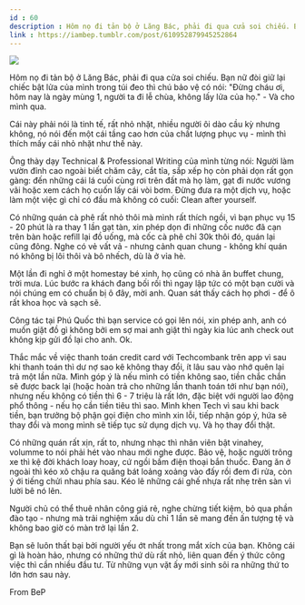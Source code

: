 ```yaml
---
id : 60
description : Hôm nọ đi tản bộ ở Lăng Bác, phải đi qua cửa soi chiếu. Bạn nữ đòi giữ lại chiếc bật lửa của mình trong túi đeo thì chú bảo vệ có nói "Đừng cháu ơi, hôm nay là ngày mùng 1, người ta đi lễ chùa, không lấy lửa của họ." - Và cho mình qua.
link : https://iambep.tumblr.com/post/610952879945252864
---
```


![](https://64.media.tumblr.com/d3ad6947245c88ba63a8002ad7ad965f/b323319e2533f257-8b/s1280x1920/6abe8419b40955a88dd70ff0af476a146d5e99b5.jpg)

Hôm nọ đi tản bộ ở Lăng Bác, phải đi qua cửa soi chiếu. Bạn nữ đòi giữ lại
chiếc bật lửa của mình trong túi đeo thì chú bảo vệ có nói: "Đừng cháu ơi,
hôm nay là ngày mùng 1, người ta đi lễ chùa, không lấy lửa của họ." - Và
cho mình qua.

Cái này phải nói là tinh tế, rất nhỏ nhặt, nhiều người ôi dào cầu kỳ nhưng
không, nó nói đến một cái tầng cao hơn của chất lượng phục vụ - mình thì
thích mấy cái nhỏ nhặt như thế này.

Ông thày dạy Technical & Professional Writing của mình từng nói: Người làm
vườn đỉnh cao ngoài biết chăm cây, cắt tỉa, sắp xếp họ còn phải dọn rất
gọn gàng: đến những cái lá cuối cùng rơi trên đất mà họ làm, gạt đi nước
vương vãi hoặc xem cách họ cuốn lấy cái vòi bơm. Đừng đưa ra một dịch vụ,
hoặc làm một việc gì chỉ có đầu mà không có cuối: Clean after yourself.

Có những quán cà phê rất nhỏ thôi mà mình rất thích ngồi, vì bạn phục vụ
15 - 20 phút là ra thay 1 lần gạt tàn, xin phép dọn đi những cốc nước đã
cạn trên bàn hoặc refill lại đồ uống, mà cốc cà phê chỉ 30k thôi đó, quán
lại cũng đông. Nghe có vẻ vất vả - nhưng cảnh quan chung - không khí quán
nó không bị lôi thôi và bô nhếch, dù là ở vỉa hè.

Một lần đi nghỉ ở một homestay bé xinh, họ cũng có nhà ăn buffet chung,
trời mưa. Lúc bước ra khách đang bối rối thì ngay lập tức có một bạn cười
và nói chúng em có chuẩn bị ô đây, mời anh. Quan sát thấy cách họ phơi -
để ô rất khoa học và sạch sẽ.

Công tác tại Phú Quốc thì bạn service có gọi lên nói, xin phép anh, anh
có muốn giặt đồ gì không bởi em sợ mai anh giặt thì ngày kia lúc anh check
out không kịp gửi đồ lại cho anh. Ok.

Thắc mắc về việc thanh toán credit card với Techcombank trên app vì sau
khi thanh toán thì dư nợ sao kê không thay đổi, ít lâu sau vào nhớ quên
lại trả một lần nữa. Mình góp ý là nếu mình có tiền không sao, tiền chắc
chắn sẽ được back lại (hoặc hoàn trả cho những lần thanh toán tới như bạn
nói), nhưng nếu không có tiền thì 6 - 7 triệu là rất lớn, đặc biệt với người
lao động phổ thông - nếu họ cần tiền tiêu thì sao. Mình khen Tech vì sau
khi back tiền, bạn trưởng bộ phận gọi điện cho mình xin lỗi, tiếp nhận góp
ý, hứa sẽ thay đổi và mong mình sẽ tiếp tục sử dụng dịch vụ. Và họ thay
đổi thật.

Có những quán rất xịn, rất to, nhưng nhạc thì nhân viên bật vinahey, volumme
to nói phải hét vào nhau mới nghe được. Bảo vệ, hoặc người trông xe thì
kệ đời khách loay hoay, cứ ngồi bấm điện thoại bắn thuốc. Đang ăn ở ngoài
thì kéo xô chậu ra quăng bát loảng xoảng vào đấy rồi đem đi rửa, còn ý ới
tiếng chửi nhau phía sau. Kéo lê những cái ghế nhựa rất nhẹ trên sàn vì
lười bê nó lên.

Người chủ có thể thuê nhân công giá rẻ, nghe chừng tiết kiệm, bỏ qua phần
đào tạo - nhưng mà trải nghiệm xấu dù chỉ 1 lần sẽ mang đến ấn tượng tệ
và không bao giờ có màn trở lại lần 2.

Bạn sẽ luôn thất bại bởi người yếu ớt nhất trong mắt xích của bạn. Không
cái gì là hoàn hảo, nhưng có những thứ dù rất nhỏ, liên quan đến ý thức
công việc thì cần nhiều đầu tư. Từ những vụn vặt ấy mới sinh sôi ra những
thứ to lớn hơn sau này.

From BeP